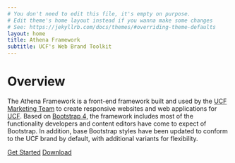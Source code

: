 ```yaml
---
# You don't need to edit this file, it's empty on purpose.
# Edit theme's home layout instead if you wanna make some changes
# See: https://jekyllrb.com/docs/themes/#overriding-theme-defaults
layout: home
title: Athena Framework
subtitle: UCF's Web Brand Toolkit
---
```


# Overview
The Athena Framework is a front-end framework built and used by the <a href="https://www.ucf.edu/brand/">UCF Marketing Team</a> to create responsive websites and web applications for <a href="https://www.ucf.edu">UCF</a>. Based on <a href="https://v4-alpha.getbootstrap.com">Bootstrap 4,</a> the framework includes most of the functionality developers and content editors have come to expect of Bootstrap. In addition, base Bootstrap styles have been updated to conform to the UCF brand by default, with additional variants for flexibility.

<a class="btn btn-primary" href="{{ site.baseurl }}{% link getting-started/quick-start.md %}">Get Started</a> <a class="btn btn-primary" href="{{ site.baseurl }}{% link getting-started/download-install.md %}">Download</a>
